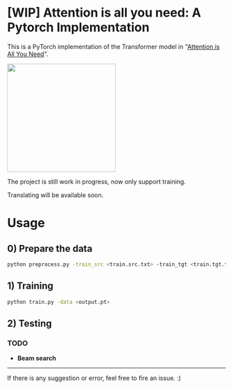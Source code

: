 # [WIP] Attention is all you need: A Pytorch Implementation

This is a PyTorch implementation of the Transformer model in "[Attention is All You Need](https://arxiv.org/abs/1706.03762)". 

<img src="http://imgur.com/1krF2R6.png" width="250">

The project is still work in progress, now only support training.

Translating will be available soon.

# Usage

## 0) Prepare the data
```bash
python preprocess.py -train_src <train.src.txt> -train_tgt <train.tgt.txt> -valid_src <valid.src.txt> -valid_tgt <valid.tgt.txt> -output <output.pt>
```

## 1) Training
```bash
python train.py -data <output.pt>
```
## 2) Testing
### TODO
  - **Beam search** 

---
If there is any suggestion or error, feel free to fire an issue. :)

